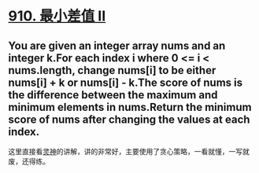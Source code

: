 # [910. 最小差值 II](https://leetcode.cn/problems/smallest-range-ii/description/?envType=daily-question&envId=2024-10-21)

## You are given an integer array nums and an integer k.For each index i where 0 <= i < nums.length, change nums[i] to be either nums[i] + k or nums[i] - k.The score of nums is the difference between the maximum and minimum elements in nums.Return the minimum score of nums after changing the values at each index.

这里直接看[灵神]()的讲解，讲的非常好，主要使用了贪心策略，一看就懂，一写就废，还得练。
